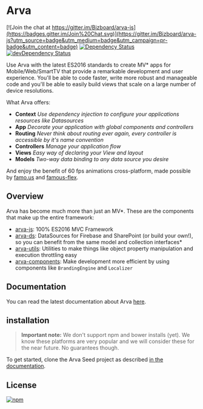 # Arva
[![Join the chat at https://gitter.im/Bizboard/arva-js](https://badges.gitter.im/Join%20Chat.svg)](https://gitter.im/Bizboard/arva-js?utm_source=badge&utm_medium=badge&utm_campaign=pr-badge&utm_content=badge) [![Dependency Status](https://david-dm.org/Bizboard/arva-js.svg)](https://david-dm.org/Bizboard/arva-mvc) [![devDependency Status](https://david-dm.org/Bizboard/arva-js/dev-status.svg)](https://david-dm.org/Bizboard/arva-js#info=devDependencies) <span class="esdoc-coverage"></span>

Use Arva with the latest ES2016 standards to create MV* apps for Mobile/Web/SmartTV that provide a remarkable development and user experience. You'll be able to code faster,
write more robust and manageable code and you'll be able to easily build views that scale on a large number of device resolutions.


What Arva offers:

* **Context** *Use dependency injection to configure your applications resources like Datasources*
* **App** *Decorate your application with global components and controllers*
* **Routing** *Never think about routing ever again, every controller is accessible by it's name convention*
* **Controllers** *Manage your application flow*
* **Views** *Easy way of declaring your View and layout*
* **Models** *Two-way data binding to any data source you desire*

And enjoy the benefit of 60 fps animations cross-platform, made possible by [famo.us](http://github.com/famous) and [famous-flex](http://github.com/Ijzerenhein/famous-flex).


## Overview

Arva has become much more than just an MV*. These are the components that make up the entire framework:

* [arva-js](//github.com/Bizboard/arva-js): 100% ES2016 MVC Framework
* [arva-ds](//github.com/Bizboard/arva-ds): DataSources for Firebase and SharePoint (or build your own!), so you can benefit from the same model and collection interfaces*
* [arva-utils](//github.com/Bizboard/arva-utils): Utilities to make things like object property manipulation and execution throttling easy
* [arva-components](//github.com/Bizboard/arva-components): Make development more efficient by using components like `BrandingEngine` and `Localizer`


## Documentation
You can read the latest documentation about Arva <a href="http://arva.readme.io/docs/installation">here</a>.

## installation

> **Important note:** We don't support npm and bower installs (yet). We know these platforms are very popular and we will consider these for the near future. No guarantees though.

To get started, clone the Arva Seed project as described <a href="http://arva.readme.io/docs/installation">in the documentation</a>.

## License
[![npm](https://img.shields.io/npm/l/express.svg?style=flat-square)](http://opensource.org/licenses/MIT)
